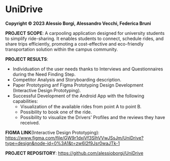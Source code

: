 # UniDrive 

**Copyright © 2023 Alessio Borgi, Alessandro Vecchi, Federica Bruni**

**PROJECT SCOPE**: A carpooling application designed for university students to simplify ride-sharing. It enables students to connect, schedule rides, and share trips efficiently, promoting a cost-effective and eco-friendly transportation solution within the campus community.

**PROJECT RESULTS**:
- Individuation of the user needs thanks to Interviews and Questionnaires during the Need Finding Step.
- Competitor Analysis and Storyboarding description.
- Paper Prototyping anf Figma Prototyping Design Development (Interactive Design Prototyping).
- Successful Development of the Android App with the following capabilities:
  - Visualization of the available rides from point A to point B. 
  - Possibility to book one of the ride. 
  - Possibility to visualize the Drivers' Profiles and the reviews they have received. 

**FIGMA LINK**(Interactive Design Prototyping): https://www.figma.com/file/GW9r1dxiVf3SlhVVwJSsJm/UniDrive?type=design&node-id=0%3A1&t=zw6l2f9Jsr0waJTk-1

**PROJECT REPOSITORY**: https://github.com/alessioborgi/UniDrive

